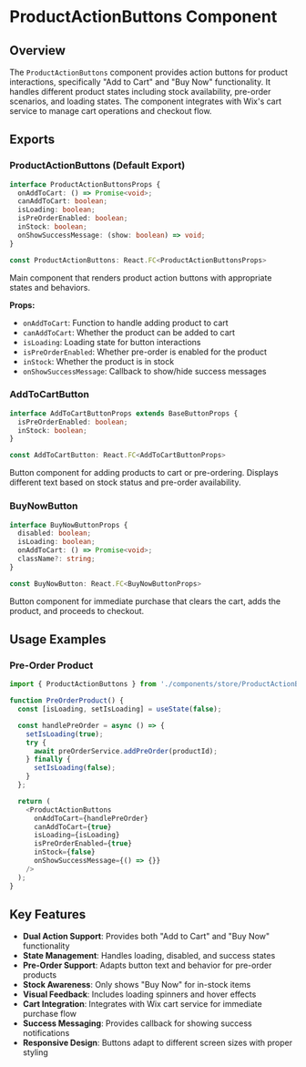 # ProductActionButtons Component

## Overview

The `ProductActionButtons` component provides action buttons for product interactions, specifically "Add to Cart" and "Buy Now" functionality. It handles different product states including stock availability, pre-order scenarios, and loading states. The component integrates with Wix's cart service to manage cart operations and checkout flow.

## Exports

### ProductActionButtons (Default Export)

```typescript
interface ProductActionButtonsProps {
  onAddToCart: () => Promise<void>;
  canAddToCart: boolean;
  isLoading: boolean;
  isPreOrderEnabled: boolean;
  inStock: boolean;
  onShowSuccessMessage: (show: boolean) => void;
}

const ProductActionButtons: React.FC<ProductActionButtonsProps>
```

Main component that renders product action buttons with appropriate states and behaviors.

**Props:**
- `onAddToCart`: Function to handle adding product to cart
- `canAddToCart`: Whether the product can be added to cart
- `isLoading`: Loading state for button interactions
- `isPreOrderEnabled`: Whether pre-order is enabled for the product
- `inStock`: Whether the product is in stock
- `onShowSuccessMessage`: Callback to show/hide success messages

### AddToCartButton

```typescript
interface AddToCartButtonProps extends BaseButtonProps {
  isPreOrderEnabled: boolean;
  inStock: boolean;
}

const AddToCartButton: React.FC<AddToCartButtonProps>
```

Button component for adding products to cart or pre-ordering. Displays different text based on stock status and pre-order availability.

### BuyNowButton

```typescript
interface BuyNowButtonProps {
  disabled: boolean;
  isLoading: boolean;
  onAddToCart: () => Promise<void>;
  className?: string;
}

const BuyNowButton: React.FC<BuyNowButtonProps>
```

Button component for immediate purchase that clears the cart, adds the product, and proceeds to checkout.

## Usage Examples

### Pre-Order Product

```typescript
import { ProductActionButtons } from './components/store/ProductActionButtons';

function PreOrderProduct() {
  const [isLoading, setIsLoading] = useState(false);

  const handlePreOrder = async () => {
    setIsLoading(true);
    try {
      await preOrderService.addPreOrder(productId);
    } finally {
      setIsLoading(false);
    }
  };

  return (
    <ProductActionButtons
      onAddToCart={handlePreOrder}
      canAddToCart={true}
      isLoading={isLoading}
      isPreOrderEnabled={true}
      inStock={false}
      onShowSuccessMessage={() => {}}
    />
  );
}
```

## Key Features

- **Dual Action Support**: Provides both "Add to Cart" and "Buy Now" functionality
- **State Management**: Handles loading, disabled, and success states
- **Pre-Order Support**: Adapts button text and behavior for pre-order products
- **Stock Awareness**: Only shows "Buy Now" for in-stock items
- **Visual Feedback**: Includes loading spinners and hover effects
- **Cart Integration**: Integrates with Wix cart service for immediate purchase flow
- **Success Messaging**: Provides callback for showing success notifications
- **Responsive Design**: Buttons adapt to different screen sizes with proper styling
